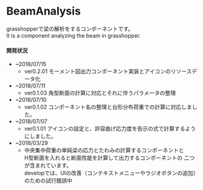 # BeamAnalysis
grasshopperで梁の解析をするコンポーネントです。  
It is a component analyzing the beam in grasshopper.

#### 開発状況 
+ ~2018/07/15
  + ver0.2.01 モーメント図出力コンポーネント実装とアイコンのリソースデータ化
+ ~2018/07/11
  + ver0.1.03 角型断面の計算に対応とそれに伴うパラメータの整理
+ ~2018/07/10
  + ver0.1.02 コンポーネント名の整理と台形分布荷重での計算に対応しました。
+ ~2018/07/07
  + ver0.1.01 アイコンの設定と、許容曲げ応力度を告示の式で計算するようにしました。  
+ ~2018/03/29   
  + 中央集中荷重の単純梁の応力とたわみの計算するコンポーネントと  
H型断面を入れると断面性能を計算して出力するコンポーネントの
二つが含まれています。  
developでは、UIの改善（コンテキストメニューやラジオボタンの追加）のための試行錯誤中
